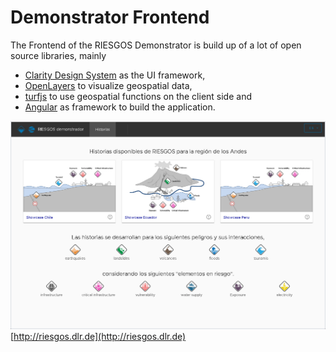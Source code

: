 # Demonstrator Frontend

The Frontend of the RIESGOS Demonstrator is build up of a lot of open source libraries, mainly
- [Clarity Design System](https://github.com/vmware/clarity/) as the UI framework,
- [OpenLayers](https://github.com/openlayers/openlayers) to visualize geospatial data,
- [turfjs](https://github.com/Turfjs/turf) to use geospatial functions on the client side and 
- [Angular](https://github.com/angular/angular) as framework to build the application.


![a preview of the demonstrator](/assets/riesgos-demonstrator.jpg "a preview of the demonstrator")
[http://riesgos.dlr.de](http://riesgos.dlr.de)